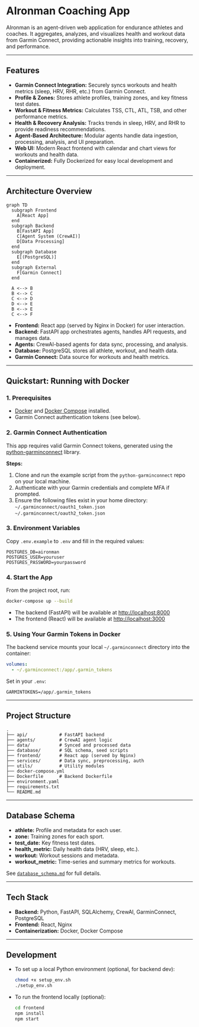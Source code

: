 # AIronman Coaching App

AIronman is an agent-driven web application for endurance athletes and coaches. It aggregates, analyzes, and visualizes health and workout data from Garmin Connect, providing actionable insights into training, recovery, and performance.

---

## Features

- **Garmin Connect Integration:** Securely syncs workouts and health metrics (sleep, HRV, RHR, etc.) from Garmin Connect.
- **Profile & Zones:** Stores athlete profiles, training zones, and key fitness test dates.
- **Workout & Fitness Metrics:** Calculates TSS, CTL, ATL, TSB, and other performance metrics.
- **Health & Recovery Analysis:** Tracks trends in sleep, HRV, and RHR to provide readiness recommendations.
- **Agent-Based Architecture:** Modular agents handle data ingestion, processing, analysis, and UI preparation.
- **Web UI:** Modern React frontend with calendar and chart views for workouts and health data.
- **Containerized:** Fully Dockerized for easy local development and deployment.

---

## Architecture Overview

```mermaid
graph TD
  subgraph Frontend
    A[React App] 
  end
  subgraph Backend
    B[FastAPI App]
    C[Agent System (CrewAI)]
    D[Data Processing]
  end
  subgraph Database
    E[(PostgreSQL)]
  end
  subgraph External
    F[Garmin Connect]
  end

  A <--> B
  B <--> C
  C <--> D
  D <--> E
  B <--> E
  C <--> F
```

- **Frontend:** React app (served by Nginx in Docker) for user interaction.
- **Backend:** FastAPI app orchestrates agents, handles API requests, and manages data.
- **Agents:** CrewAI-based agents for data sync, processing, and analysis.
- **Database:** PostgreSQL stores all athlete, workout, and health data.
- **Garmin Connect:** Data source for workouts and health metrics.

---

## Quickstart: Running with Docker

### 1. Prerequisites

- [Docker](https://www.docker.com/get-started) and [Docker Compose](https://docs.docker.com/compose/) installed.
- Garmin Connect authentication tokens (see below).

### 2. Garmin Connect Authentication

This app requires valid Garmin Connect tokens, generated using the [python-garminconnect](https://github.com/cyberjunky/python-garminconnect) library.

**Steps:**
1. Clone and run the example script from the `python-garminconnect` repo on your local machine.
2. Authenticate with your Garmin credentials and complete MFA if prompted.
3. Ensure the following files exist in your home directory:  
   `~/.garminconnect/oauth1_token.json`  
   `~/.garminconnect/oauth2_token.json`

### 3. Environment Variables

Copy `.env.example` to `.env` and fill in the required values:

```
POSTGRES_DB=aironman
POSTGRES_USER=youruser
POSTGRES_PASSWORD=yourpassword
```

### 4. Start the App

From the project root, run:

```sh
docker-compose up --build
```

- The backend (FastAPI) will be available at [http://localhost:8000](http://localhost:8000)
- The frontend (React) will be available at [http://localhost:3000](http://localhost:3000)

### 5. Using Your Garmin Tokens in Docker

The backend service mounts your local `~/.garminconnect` directory into the container:

```yaml
volumes:
  - ~/.garminconnect:/app/.garmin_tokens
```

Set in your `.env`:

```
GARMINTOKENS=/app/.garmin_tokens
```

---

## Project Structure

```
.
├── api/            # FastAPI backend
├── agents/         # CrewAI agent logic
├── data/           # Synced and processed data
├── database/       # SQL schema, seed scripts
├── frontend/       # React app (served by Nginx)
├── services/       # Data sync, preprocessing, auth
├── utils/          # Utility modules
├── docker-compose.yml
├── Dockerfile      # Backend Dockerfile
├── environment.yaml
├── requirements.txt
└── README.md
```

---

## Database Schema

- **athlete:** Profile and metadata for each user.
- **zone:** Training zones for each sport.
- **test_date:** Key fitness test dates.
- **health_metric:** Daily health data (HRV, sleep, etc.).
- **workout:** Workout sessions and metadata.
- **workout_metric:** Time-series and summary metrics for workouts.

See [`database_schema.md`](database_schema.md) for full details.

---

## Tech Stack

- **Backend:** Python, FastAPI, SQLAlchemy, CrewAI, GarminConnect, PostgreSQL
- **Frontend:** React, Nginx
- **Containerization:** Docker, Docker Compose

---

## Development

- To set up a local Python environment (optional, for backend dev):
  ```sh
  chmod +x setup_env.sh
  ./setup_env.sh
  ```

- To run the frontend locally (optional):
  ```sh
  cd frontend
  npm install
  npm start
  ```